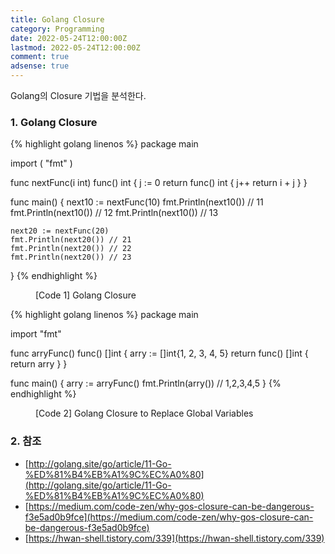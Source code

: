 ```yaml
---
title: Golang Closure
category: Programming
date: 2022-05-24T12:00:00Z
lastmod: 2022-05-24T12:00:00Z
comment: true
adsense: true
---
```


Golang의 Closure 기법을 분석한다.

### 1. Golang Closure

{% highlight golang linenos %}
package main

import (
    "fmt"
)

func nextFunc(i int) func() int {
	j := 0
	return func() int {
		j++
		return i + j
	}
}

func main() {
	next10 := nextFunc(10)
	fmt.Println(next10()) // 11
	fmt.Println(next10()) // 12
	fmt.Println(next10()) // 13

	next20 := nextFunc(20)
	fmt.Println(next20()) // 21
	fmt.Println(next20()) // 22
	fmt.Println(next20()) // 23
}
{% endhighlight %}
<figure>
<figcaption class="caption">[Code 1] Golang Closure</figcaption>
</figure>

{% highlight golang linenos %}
package main

import "fmt"

func arryFunc() func() []int {
	arry := []int{1, 2, 3, 4, 5}
	return func() []int {
		return arry
	}
}

func main() {
	arry := arryFunc()
	fmt.Println(arry()) // 1,2,3,4,5
}
{% endhighlight %}
<figure>
<figcaption class="caption">[Code 2] Golang Closure to Replace Global Variables</figcaption>
</figure>

### 2. 참조

* [http://golang.site/go/article/11-Go-%ED%81%B4%EB%A1%9C%EC%A0%80](http://golang.site/go/article/11-Go-%ED%81%B4%EB%A1%9C%EC%A0%80)
* [https://medium.com/code-zen/why-gos-closure-can-be-dangerous-f3e5ad0b9fce](https://medium.com/code-zen/why-gos-closure-can-be-dangerous-f3e5ad0b9fce)
* [https://hwan-shell.tistory.com/339](https://hwan-shell.tistory.com/339)